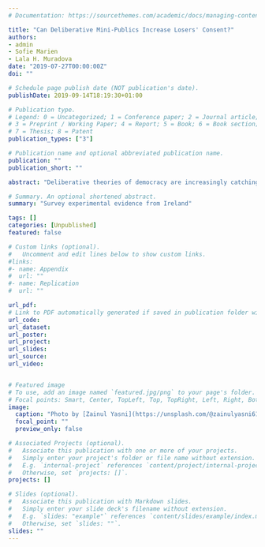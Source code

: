 ```yaml
---
# Documentation: https://sourcethemes.com/academic/docs/managing-content/

title: "Can Deliberative Mini-Publics Increase Losers' Consent?"
authors: 
- admin
- Sofie Marien 
- Lala H. Muradova
date: "2019-07-27T00:00:00Z"
doi: ""

# Schedule page publish date (NOT publication's date).
publishDate: 2019-09-14T18:19:30+01:00

# Publication type.
# Legend: 0 = Uncategorized; 1 = Conference paper; 2 = Journal article;
# 3 = Preprint / Working Paper; 4 = Report; 5 = Book; 6 = Book section;
# 7 = Thesis; 8 = Patent
publication_types: ["3"]

# Publication name and optional abbreviated publication name.
publication: ""
publication_short: ""

abstract: "Deliberative theories of democracy are increasingly catching the interest of activists, policy-makers, and empirical political scientists. However, surprisingly little remains known about the effects of commonly suggested deliberative democratic innovations, such as deliberative mini-publics, on the broader citizenry, as well as their interplay with established democratic institutions. This project provides novel experimental evidence on the polity-level implications of deliberative mini-publics. Our study addresses one of the most significant promises of mini-publics: the claim that mini-publics increase legitimacy perceptions and the willingness to accept unfavorable democratic decisions. Our experimental design builds on a small body of prior work that uses randomized descriptions of fictitious political decision-making processes to compare the effects of different democratic decision-making mechanisms on perceptions of process legitimacy. We go beyond these studies and vary whether, prior to the final decision, a mini-public deliberates on the issue at stake. In combination, this allows us to study the interplay of mini-publics with two traditional forms of democratic decision-making: direct voting in referendums and indirect voting in parliaments. To maximize ecological validity, we conduct our experiment in what is likely to be the only country context in which a majority of voters have heard of deliberative mini-publics and are familiar with their basic workings: the Republic of Ireland."

# Summary. An optional shortened abstract.
summary: "Survey experimental evidence from Ireland"

tags: []
categories: [Unpublished]
featured: false

# Custom links (optional).
#   Uncomment and edit lines below to show custom links.
#links:
#- name: Appendix
#  url: ""
#- name: Replication
#  url: ""

url_pdf: 
# Link to PDF automatically generated if saved in publication folder with same name as folder
url_code: 
url_dataset: 
url_poster:
url_project:
url_slides:
url_source:
url_video:


# Featured image
# To use, add an image named `featured.jpg/png` to your page's folder. 
# Focal points: Smart, Center, TopLeft, Top, TopRight, Left, Right, BottomLeft, Bottom, BottomRight.
image:
  caption: "Photo by [Zainul Yasni](https://unsplash.com/@zainulyasni6118?utm_source=unsplash&utm_medium=referral&utm_content=creditCopyText) on [*Unsplash*](https://unsplash.com/)"
  focal_point: ""
  preview_only: false

# Associated Projects (optional).
#   Associate this publication with one or more of your projects.
#   Simply enter your project's folder or file name without extension.
#   E.g. `internal-project` references `content/project/internal-project/index.md`.
#   Otherwise, set `projects: []`.
projects: []

# Slides (optional).
#   Associate this publication with Markdown slides.
#   Simply enter your slide deck's filename without extension.
#   E.g. `slides: "example"` references `content/slides/example/index.md`.
#   Otherwise, set `slides: ""`.
slides: ""
---
```

